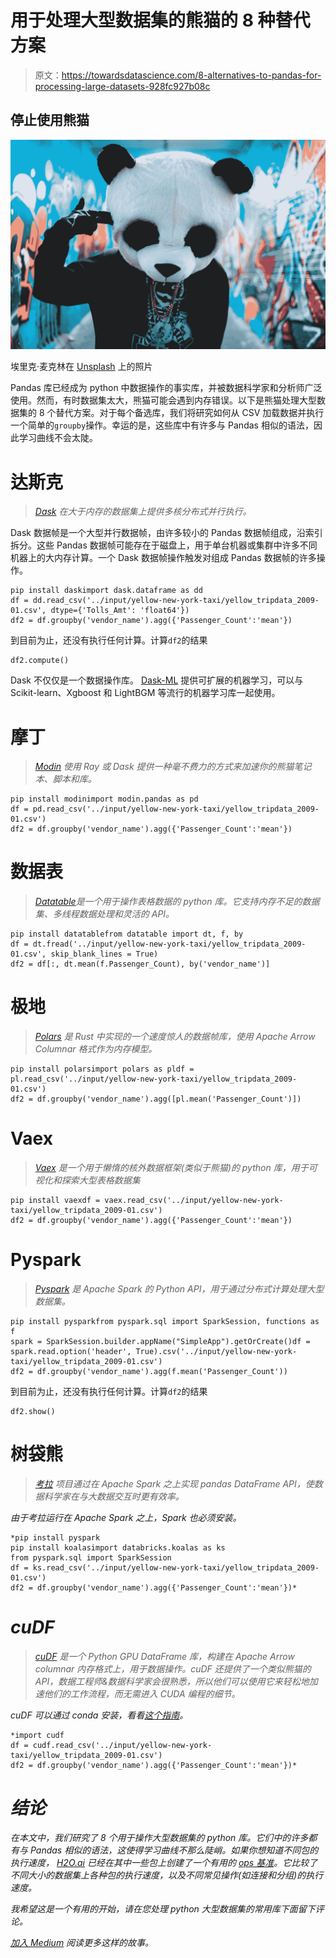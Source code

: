 # 用于处理大型数据集的熊猫的 8 种替代方案

> 原文：<https://towardsdatascience.com/8-alternatives-to-pandas-for-processing-large-datasets-928fc927b08c>

## 停止使用熊猫

![](img/5a89ec1c4f6092425f1636d1eb3eb989.png)

埃里克·麦克林在 [Unsplash](https://unsplash.com?utm_source=medium&utm_medium=referral) 上的照片

Pandas 库已经成为 python 中数据操作的事实库，并被数据科学家和分析师广泛使用。然而，有时数据集太大，熊猫可能会遇到内存错误。以下是熊猫处理大型数据集的 8 个替代方案。对于每个备选库，我们将研究如何从 CSV 加载数据并执行一个简单的`groupby`操作。幸运的是，这些库中有许多与 Pandas 相似的语法，因此学习曲线不会太陡。

# 达斯克

> [*Dask*](https://docs.dask.org/) *在大于内存的数据集上提供多核分布式并行执行。*

Dask 数据帧是一个大型并行数据帧，由许多较小的 Pandas 数据帧组成，沿索引拆分。这些 Pandas 数据帧可能存在于磁盘上，用于单台机器或集群中许多不同机器上的大内存计算。一个 Dask 数据帧操作触发对组成 Pandas 数据帧的许多操作。

```
pip install daskimport dask.dataframe as dd
df = dd.read_csv('../input/yellow-new-york-taxi/yellow_tripdata_2009-01.csv', dtype={'Tolls_Amt': 'float64'})
df2 = df.groupby('vendor_name').agg({'Passenger_Count':'mean'})
```

到目前为止，还没有执行任何计算。计算`df2`的结果

```
df2.compute()
```

Dask 不仅仅是一个数据操作库。 [Dask-ML](https://ml.dask.org/) 提供可扩展的机器学习，可以与 Scikit-learn、Xgboost 和 LightBGM 等流行的机器学习库一起使用。

# 摩丁

> [*Modin*](https://modin.readthedocs.io/en/stable/index.html) *使用 Ray 或 Dask 提供一种毫不费力的方式来加速你的熊猫笔记本、脚本和库。*

```
pip install modinimport modin.pandas as pd
df = pd.read_csv('../input/yellow-new-york-taxi/yellow_tripdata_2009-01.csv')
df2 = df.groupby('vendor_name').agg({'Passenger_Count':'mean'})
```

# 数据表

> [*Datatable*](https://datatable.readthedocs.io/en/latest/start/quick-start.html)*是一个用于操作表格数据的 python 库。它支持内存不足的数据集、多线程数据处理和灵活的 API。*

```
pip install datatablefrom datatable import dt, f, by
df = dt.fread('../input/yellow-new-york-taxi/yellow_tripdata_2009-01.csv', skip_blank_lines = True)
df2 = df[:, dt.mean(f.Passenger_Count), by('vendor_name')]
```

# 极地

> [*Polars*](https://pola-rs.github.io/polars-book/user-guide/index.html) *是 Rust 中实现的一个速度惊人的数据帧库，使用 Apache Arrow Columnar 格式作为内存模型。*

```
pip install polarsimport polars as pldf = pl.read_csv('../input/yellow-new-york-taxi/yellow_tripdata_2009-01.csv')
df2 = df.groupby('vendor_name').agg([pl.mean('Passenger_Count')])
```

# Vaex

> [*Vaex*](https://vaex.io/docs/index.html) *是一个用于懒惰的核外数据框架(类似于熊猫)的 python 库，用于可视化和探索大型表格数据集*

```
pip install vaexdf = vaex.read_csv('../input/yellow-new-york-taxi/yellow_tripdata_2009-01.csv')
df2 = df.groupby('vendor_name').agg({'Passenger_Count':'mean'})
```

# Pyspark

> [*Pyspark*](https://spark.apache.org/docs/latest/api/python/index.html#) *是 Apache Spark 的 Python API，用于通过分布式计算处理大型数据集。*

```
pip install pysparkfrom pyspark.sql import SparkSession, functions as f
spark = SparkSession.builder.appName("SimpleApp").getOrCreate()df = spark.read.option('header', True).csv('../input/yellow-new-york-taxi/yellow_tripdata_2009-01.csv')
df2 = df.groupby('vendor_name').agg(f.mean('Passenger_Count'))
```

到目前为止，还没有执行任何计算。计算`df2`的结果

```
df2.show()
```

# 树袋熊

> *[*考拉*](https://koalas.readthedocs.io/en/latest/index.html) *项目通过在 Apache Spark 之上实现 pandas DataFrame API，使数据科学家在与大数据交互时更有效率。**

*由于考拉运行在 Apache Spark 之上，Spark 也必须安装。*

```
*pip install pyspark
pip install koalasimport databricks.koalas as ks
from pyspark.sql import SparkSession
df = ks.read_csv('../input/yellow-new-york-taxi/yellow_tripdata_2009-01.csv')
df2 = df.groupby('vendor_name').agg({'Passenger_Count':'mean'})*
```

# *cuDF*

> *[*cuDF*](https://docs.rapids.ai/api/cudf/stable/user_guide/10min.html) *是一个 Python GPU DataFrame 库，构建在 Apache Arrow columnar 内存格式上，用于数据操作。cuDF 还提供了一个类似熊猫的 API，数据工程师&数据科学家会很熟悉，所以他们可以使用它来轻松地加速他们的工作流程，而无需进入 CUDA 编程的细节。**

*cuDF 可以通过 conda 安装，看看[这个指南](https://github.com/rapidsai/cudf)。*

```
*import cudf
df = cudf.read_csv('../input/yellow-new-york-taxi/yellow_tripdata_2009-01.csv')
df2 = df.groupby('vendor_name').agg({'Passenger_Count':'mean'})*
```

# *结论*

*在本文中，我们研究了 8 个用于操作大型数据集的 python 库。它们中的许多都有与 Pandas 相似的语法，这使得学习曲线不那么陡峭。如果你想知道不同包的执行速度， [H2O.ai](http://H2O.ai) 已经在其中一些包上创建了一个有用的 [ops 基准](https://h2oai.github.io/db-benchmark/)。它比较了不同大小的数据集上各种包的执行速度，以及不同常见操作(如连接和分组)的执行速度。*

*我希望这是一个有用的开始，请在您处理 python 大型数据集的常用库下面留下评论。*

*[加入 Medium](https://medium.com/@edwin.tan/membership) 阅读更多这样的故事。*